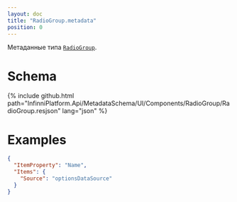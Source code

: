 ```yaml
---
layout: doc
title: "RadioGroup.metadata"
position: 0
---
```


Метаданные типа [`RadioGroup`](../).

# Schema

{% include github.html path="InfinniPlatform.Api/MetadataSchema/UI/Components/RadioGroup/RadioGroup.resjson" lang="json" %}

# Examples

```json
{
  "ItemProperty": "Name",
  "Items": {
    "Source": "optionsDataSource"
  }
}
```
